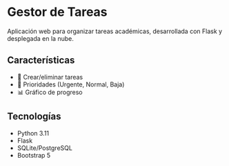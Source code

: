 # Gestor de Tareas 

Aplicación web para organizar tareas académicas, desarrollada con Flask y desplegada en la nube.

## Características
- 📝 Crear/eliminar tareas
- 🚨 Prioridades (Urgente, Normal, Baja)
- 📊 Gráfico de progreso

## Tecnologías
- Python 3.11
- Flask
- SQLite/PostgreSQL
- Bootstrap 5
